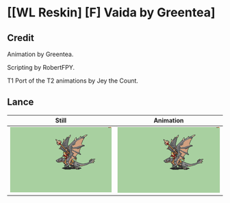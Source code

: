 # [\[WL Reskin\] \[F\] Vaida by Greentea]

## Credit

Animation by Greentea.

Scripting by RobertFPY.

T1 Port of the T2 animations by Jey the Count.
	
## Lance

| Still | Animation |
| :---: | :-------: |
| ![Lance still](./Lance_000.png) | ![Lance animation](./Lance.gif) |
